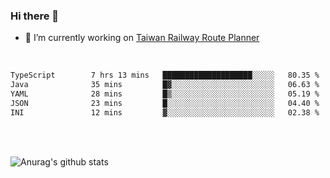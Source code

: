 ### Hi there 👋

- 🔭 I’m currently working on [Taiwan Railway Route Planner](https://github.com/Taiwan-Railway-Route-Planner)

<br/>

<!--START_SECTION:waka-->

```txt
TypeScript        7 hrs 13 mins   ████████████████████░░░░░   80.35 %
Java              35 mins         █▓░░░░░░░░░░░░░░░░░░░░░░░   06.63 %
YAML              28 mins         █▒░░░░░░░░░░░░░░░░░░░░░░░   05.19 %
JSON              23 mins         █░░░░░░░░░░░░░░░░░░░░░░░░   04.40 %
INI               12 mins         ▓░░░░░░░░░░░░░░░░░░░░░░░░   02.38 %
```

<!--END_SECTION:waka-->

<br/>
<br/>

![Anurag's github stats](https://github-readme-stats.vercel.app/api?username=DepickereSven&show_icons=true&theme=tokyonight)



<!--
**DepickereSven/DepickereSven** is a ✨ _special_ ✨ repository because its `README.md` (this file) appears on your GitHub profile.

Here are some ideas to get you started:

- 🔭 I’m currently working on ...
- 🌱 I’m currently learning ...
- 👯 I’m looking to collaborate on ...
- 🤔 I’m looking for help with ...
- 💬 Ask me about ...
- 📫 How to reach me: ...
- 😄 Pronouns: ...
- ⚡ Fun fact: ...
-->
